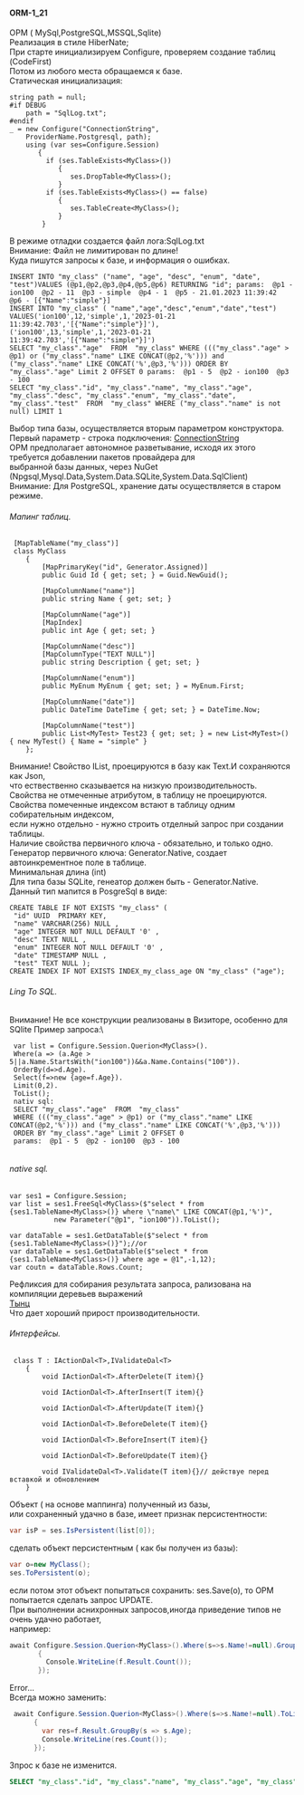 #### ORM-1_21
ОРМ ( MySql,PostgreSQL,MSSQL,Sqlite)\
Реализация в стиле HiberNate;\
При старте инициализируем Configure, проверяем создание таблиц (CodeFirst)\
Потом из любого места обращаемся к базе.\
Статическая инициализация:
```
string path = null;
#if DEBUG
    path = "SqlLog.txt";
#endif
_ = new Configure("ConnectionString",
    ProviderName.Postgresql, path);
    using (var ses=Configure.Session)
       {
         if (ses.TableExists<MyClass>())
            {
               ses.DropTable<MyClass>();
            }
         if (ses.TableExists<MyClass>() == false)
            {
               ses.TableCreate<MyClass>();
            }
        }     
```
В режиме отладки создается файл лога:SqlLog.txt\
Внимание: Файл не лимитирован по длине!\
Куда пишутся запросы к базе, и информация о ошибках.
```
INSERT INTO "my_class" ("name", "age", "desc", "enum", "date", "test")VALUES (@p1,@p2,@p3,@p4,@p5,@p6) RETURNING "id"; params:  @p1 - ion100  @p2 - 11  @p3 - simple  @p4 - 1  @p5 - 21.01.2023 11:39:42  @p6 - [{"Name":"simple"}] 
INSERT INTO "my_class" ( "name","age","desc","enum","date","test") VALUES('ion100',12,'simple',1,'2023-01-21 11:39:42.703','[{"Name":"simple"}]'),
('ion100',13,'simple',1,'2023-01-21 11:39:42.703','[{"Name":"simple"}]')
SELECT "my_class"."age"  FROM  "my_class" WHERE ((("my_class"."age" > @p1) or ("my_class"."name" LIKE CONCAT(@p2,'%'))) and ("my_class"."name" LIKE CONCAT('%',@p3,'%'))) ORDER BY "my_class"."age" Limit 2 OFFSET 0 params:  @p1 - 5  @p2 - ion100  @p3 - 100 
SELECT "my_class"."id", "my_class"."name", "my_class"."age", "my_class"."desc", "my_class"."enum", "my_class"."date", "my_class"."test"  FROM  "my_class" WHERE ("my_class"."name" is not null) LIMIT 1
```
Выбор типа базы, осуществляется вторым параметром конструктора.\
Первый параметр - строка подключения: [ConnectionString](https://www.connectionstrings.com)\
ОРМ предполагает автономное разветывание, исходя их этого требуется добавлении пакетов провайдера для\
выбранной базы данных, через NuGet (Npgsql,Mysql.Data,System.Data.SQLite,System.Data.SqlClient)\
Внимание: Для PostgreSQL, хранение даты осуществляется в старом режиме.
###### Мапинг таблиц.
```
 [MapTableName("my_class")]
 class MyClass
    {
        [MapPrimaryKey("id", Generator.Assigned)]
        public Guid Id { get; set; } = Guid.NewGuid();

        [MapColumnName("name")] 
        public string Name { get; set; }

        [MapColumnName("age")] 
        [MapIndex] 
        public int Age { get; set; }

        [MapColumnName("desc")]
        [MapColumnType("TEXT NULL")]
        public string Description { get; set; }

        [MapColumnName("enum")] 
        public MyEnum MyEnum { get; set; } = MyEnum.First;

        [MapColumnName("date")] 
        public DateTime DateTime { get; set; } = DateTime.Now;

        [MapColumnName("test")] 
        public List<MyTest> Test23 { get; set; } = new List<MyTest>() { new MyTest() { Name = "simple" }
    };
```
Внимание! Свойство IList, проецируются в базу как Text.И сохраняются как Json,\
что ествественно сказывается на низкую производительность.
Свойства не отмеченные атрибутом, в таблицу не проецируются.\
Свойства помеченные индексом встают в таблицу одним собирательным индексом,\
если нужно отдельно - нужно строить отделный запрос при создании таблицы.\
Наличие свойства первичного ключа - обязательно, и только одно.\
Генератор первичного ключа: Generator.Native, создает автоинкрементное поле в таблице.\
Минимальная длина (int)\
Для типа базы SQLite, генеатор должен быть - Generator.Native.\
Данный тип мапится в PosgreSql  в виде:
```
CREATE TABLE IF NOT EXISTS "my_class" (
 "id" UUID  PRIMARY KEY,
 "name" VARCHAR(256) NULL ,
 "age" INTEGER NOT NULL DEFAULT '0' ,
 "desc" TEXT NULL ,
 "enum" INTEGER NOT NULL DEFAULT '0' ,
 "date" TIMESTAMP NULL ,
 "test" TEXT NULL );
CREATE INDEX IF NOT EXISTS INDEX_my_class_age ON "my_class" ("age");
```
###### Ling To SQL.
Внимание! Не все конструкции реализованы в Визиторе, особенно для SQlite
Пример запроса:\
```
 var list = Configure.Session.Querion<MyClass>().
 Where(a => (a.Age > 5||a.Name.StartsWith("ion100"))&&a.Name.Contains("100")).
 OrderBy(d=>d.Age).
 Select(f=>new {age=f.Age}).
 Limit(0,2).
 ToList();
 nativ sql:
 SELECT "my_class"."age"  FROM  "my_class" 
 WHERE ((("my_class"."age" > @p1) or ("my_class"."name" LIKE CONCAT(@p2,'%'))) and ("my_class"."name" LIKE CONCAT('%',@p3,'%'))) 
 ORDER BY "my_class"."age" Limit 2 OFFSET 0 
 params:  @p1 - 5  @p2 - ion100  @p3 - 100 
 
```
###### native sql.
```
var ses1 = Configure.Session;
var list = ses1.FreeSql<MyClass>($"select * from {ses1.TableName<MyClass>()} where \"name\" LIKE CONCAT(@p1,'%')",
           new Parameter("@p1", "ion100")).ToList();

var dataTable = ses1.GetDataTable($"select * from {ses1.TableName<MyClass>()}");//or
var dataTable = ses1.GetDataTable($"select * from {ses1.TableName<MyClass>()} where age = @1",-1,12);
var coutn = dataTable.Rows.Count;
```
Рефликсия для собирания результата запроса, рализована на компиляции деревьев выражений\
[Тынц](https://github.com/ionson100/AccessGetSet)\
Что дает хороший прирост производительности.
###### Интерфейсы.
```
 class T : IActionDal<T>,IValidateDal<T>
    {
        void IActionDal<T>.AfterDelete(T item){}

        void IActionDal<T>.AfterInsert(T item){}

        void IActionDal<T>.AfterUpdate(T item){}

        void IActionDal<T>.BeforeDelete(T item){}

        void IActionDal<T>.BeforeInsert(T item){}

        void IActionDal<T>.BeforeUpdate(T item){}

        void IValidateDal<T>.Validate(T item){}// действуе перед вставкой и обновлением
    }
```
Объект ( на основе маппинга) полученный из базы,\
или сохраненный удачно в базе, имеет признак персистентности:
```C#
var isP = ses.IsPersistent(list[0]);
```
сделать объект персистентным ( как бы получен из базы):
```C#
var o=new MyClass();
ses.ToPersistent(o);
```
если потом этот объект попытаться сохранить: ses.Save(o), то ОРМ попытается сделать запрос UPDATE.\
При выполнении аснихронных запросов,иногда приведение типов не очень удачно работает,\
например:
```C#
await Configure.Session.Querion<MyClass>().Where(s=>s.Name!=null).GroupBy(f=>f.Age).ToListAsync().ContinueWith(f =>
       {
         Console.WriteLine(f.Result.Count());
       });
```
Error...\
Всегда можно заменить:
```C#
 await Configure.Session.Querion<MyClass>().Where(s=>s.Name!=null).ToListAsync().ContinueWith(f =>
      {
        var res=f.Result.GroupBy(s => s.Age);
        Console.WriteLine(res.Count());
      });
```
Зпрос к базе не изменится.
```sql
SELECT "my_class"."id", "my_class"."name", "my_class"."age", "my_class"."desc", "my_class"."enum", "my_class"."date", "my_class"."test" FROM "my_class" WHERE ("my_class"."name" is not null)
```


